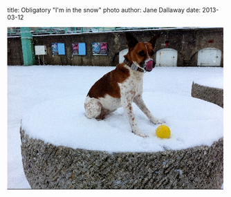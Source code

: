 
title: Obligatory "I'm in the snow" photo
author: Jane Dallaway
date: 2013-03-12

<div><a href="/media/Uphoto.JPG"><img width="500" src="/media/Uphoto.JPG.500.JPG" height="376"></img></a></div>



 
    
